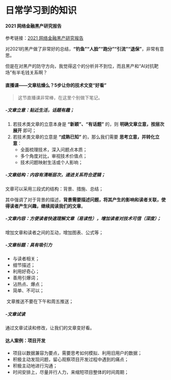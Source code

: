 # 日常学习到的知识



#### 2021 网络金融黑产研究报告

参考链接：[2021 网络金融黑产研究报告](https://mp.weixin.qq.com/s?__biz=MzI1Njk3MTAwNg==&mid=2247495930&idx=1&sn=c001618b9b723d9d4d8b58328c2afaac&chksm=ea1c296bdd6ba07db0b57bdd637e742b776f58569db5f8b53109ef6b3360e41350bb5dc00d2c&mpshare=1&scene=1&srcid=0224yipbkIbNHgA2BxJ7IqMY&sharer_sharetime=1645719416418&sharer_shareid=3f494a7a50f42a8e060df683086e084c&version=4.0.0.70098&platform=mac#rd)

对2021的黑产做了非常好的总结，**“钓鱼”“人脸”“跑分”“引流”“退保”**，非常有意思。

但是在对黑产的防守方向，我觉得这个的分析并不到位，而且黑产和“AI对抗靶场”有半毛钱关系啊？



#### 直播课——文章枯燥么？5步让你的技术文变“好看”

> 这节直播课非常棒，在这里个别做下笔记。

##### -文章立意：贴近生活，话题有趣；

1. 若技术类文章的立意本身是 **“新颖”、“有话题”** 的，则 **明确文章立意，按层次展开** 即可；
2. 若技术类文章的立意是 **“成熟已知”** 的，那么我们需要 **思考立意，并转化立意**：
   - 全面梳理技术，深入问题点本质；
   - 多个角度对比，审视技术价值点；
   - 技术问题映射生活或个人影响；

##### -文章结构：内容有清晰层次，递进关系符合逻辑；

文章可以采用三段式的结构：背景、措施、总结；

其中强调了对于背景的描述，**背景需要描述问题，将其产生的影响和读者关联，使得读者产生兴趣，继续阅读我们的文章**。

##### -文章内容：方便读者快速理解文章（易读性），增加读者对技术可信（深度）；

增加文章和读者之间的互动，增加图表、公式等；

##### -文章标题：具有吸引力

- 与读者相关；
- 细节描述；
- 利用好奇心；
- 善用引爆词；
- 沾热点、爆点；
- 简单、不可以；

​	文章推送不要在下午和周五推送；

##### -文章试读

通过文章试读和修改，让我们的文章变好看。



#### 达人案例：项目开发

- 项目以数据兼容为要点，需要思考如何模拟、利用旧用户的数据；
- 积极主动发现问题，留心观察项目开发过程中遇到的痛点；
- 积极主动地进行沟通；
- 时间安排上，尽量并行人力，来缩短项目整体的时间周期；
